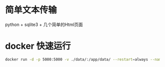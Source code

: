 # 简单文本传输

python + sqlite3 + 几个简单的Html页面
 
# docker 快速运行
```bash
docker run -d -p 5000:5000 -v ./data/:/app/data/ --restart=always --name simpletexttransfer nyar233/simpletexttransfer
```
